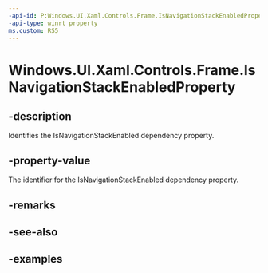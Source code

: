 ```yaml
---
-api-id: P:Windows.UI.Xaml.Controls.Frame.IsNavigationStackEnabledProperty
-api-type: winrt property
ms.custom: RS5
---
```


<!-- Property syntax.
public DependencyProperty IsNavigationStackEnabledProperty { get; }
-->

# Windows.UI.Xaml.Controls.Frame.IsNavigationStackEnabledProperty

## -description

Identifies the IsNavigationStackEnabled dependency property.



## -property-value

The identifier for the IsNavigationStackEnabled dependency property.

## -remarks

## -see-also

## -examples

